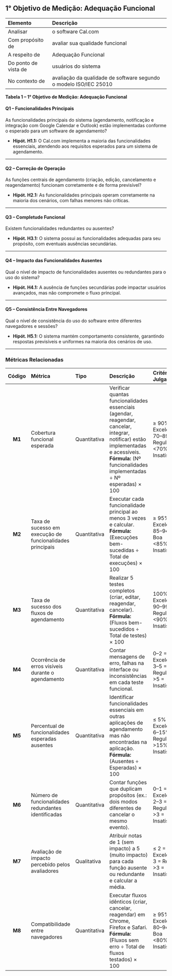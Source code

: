 ## 1° Objetivo de Medição: Adequação Funcional

| Elemento | Descrição |
| :-- | :-- |
| Analisar | o software Cal.com |
| Com propósito de | avaliar sua qualidade funcional |
| A respeito de | Adequação Funcional |
| Do ponto de vista de | usuários do sistema |
| No contexto de | avaliação da qualidade de software segundo o modelo ISO/IEC 25010 |

**Tabela 1 – 1° Objetivo de Medição: Adequação Funcional**

#### Q1 – Funcionalidades Principais
As funcionalidades principais do sistema (agendamento, notificação e integração com Google Calendar e Outlook) estão implementadas conforme o esperado para um software de agendamento?

- **Hipót. H1.1:** O Cal.com implementa a maioria das funcionalidades essenciais, atendendo aos requisitos esperados para um sistema de agendamento.

---

#### Q2 – Correção de Operação
As funções centrais de agendamento (criação, edição, cancelamento e reagendamento) funcionam corretamente e de forma previsível?

- **Hipót. H2.1:** As funcionalidades principais operam corretamente na maioria dos cenários, com falhas menores não críticas.

---

#### Q3 – Completude Funcional
Existem funcionalidades redundantes ou ausentes?

- **Hipót. H3.1:** O sistema possui as funcionalidades adequadas para seu propósito, com eventuais ausências secundárias.

---

#### Q4 – Impacto das Funcionalidades Ausentes
Qual o nível de impacto de funcionalidades ausentes ou redundantes para o uso do sistema?

- **Hipót. H4.1:** A ausência de funções secundárias pode impactar usuários avançados, mas não compromete o fluxo principal.

---

#### Q5 – Consistência Entre Navegadores
Qual o nível de consistência do uso do software entre diferentes navegadores e sessões?

- **Hipót. H5.1:** O sistema mantém comportamento consistente, garantindo respostas previsíveis e uniformes na maioria dos cenários de uso.

---

### Métricas Relacionadas

| **Código** | **Métrica** | **Tipo** | **Descrição** | **Critério de Julgamento** |
|:--:|:--|:--|:--|:--|
| **M1** | Cobertura funcional esperada | Quantitativa | Verificar quantas funcionalidades essenciais (agendar, reagendar, cancelar, integrar, notificar) estão implementadas e acessíveis.<br>**Fórmula:** (Nº funcionalidades implementadas ÷ Nº esperadas) × 100 | ≥ 90% = Excelente <br>70–89% = Regular <br><70% = Insatisfatória |
| **M2** | Taxa de sucesso em execução de funcionalidades principais | Quantitativa | Executar cada funcionalidade principal ao menos 3 vezes e calcular.<br>**Fórmula:** (Execuções bem-sucedidas ÷ Total de execuções) × 100 | ≥ 95% = Excelente <br>85–94% = Boa <br><85% = Insatisfatória |
| **M3** | Taxa de sucesso dos fluxos de agendamento | Quantitativa | Realizar 5 testes completos (criar, editar, reagendar, cancelar).<br>**Fórmula:** (Fluxos bem-sucedidos ÷ Total de testes) × 100 | 100% = Excelente <br>90–99% = Regular <br><90% = Insatisfatória |
| **M4** | Ocorrência de erros visíveis durante o agendamento | Quantitativa | Contar mensagens de erro, falhas na interface ou inconsistências em cada teste funcional. | 0–2 = Excelente <br>3–5 = Regular <br>>5 = Insatisfatória |
| **M5** | Percentual de funcionalidades esperadas ausentes | Quantitativa | Identificar funcionalidades essenciais em outras aplicações de agendamento mas não encontradas na aplicação.<br>**Fórmula:** (Ausentes ÷ Esperadas) × 100 | ≤ 5% = Excelente <br>6–15% = Regular <br>>15% = Insatisfatória |
| **M6** | Número de funcionalidades redundantes identificadas | Quantitativa | Contar funções que duplicam propósitos (ex.: dois modos diferentes de cancelar o mesmo evento). | 0–1 = Excelente <br>2–3 = Regular <br>>3 = Insatisfatória |
| **M7** | Avaliação de impacto percebido pelos avaliadores | Qualitativa | Atribuir notas de 1 (sem impacto) a 5 (muito impacto) para cada função ausente ou redundante e calcular a média. | ≤ 2 = Excelente <br>3 = Regular <br>>3 = Insatisfatória |
| **M8** | Compatibilidade entre navegadores | Quantitativa | Executar fluxos idênticos (criar, cancelar, reagendar) em Chrome, Firefox e Safari.<br>**Fórmula:** (Fluxos sem erro ÷ Total de fluxos testados) × 100 | ≥ 95% = Excelente <br>80–94% = Boa <br><80% = Insatisfatória |
